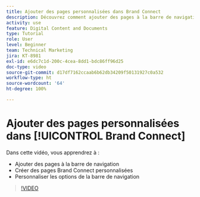 ```yaml
---
title: Ajouter des pages personnalisées dans Brand Connect
description: Découvrez comment ajouter des pages à la barre de navigation, créer des pages personnalisées et personnaliser les options de la barre de navigation dans Brand Connect pour [!UICONTROL Workfront DAM].
activity: use
feature: Digital Content and Documents
type: Tutorial
role: User
level: Beginner
team: Technical Marketing
jira: KT-8981
exl-id: e6dc7c1d-200c-4cea-8dd1-bdc86ff96d25
doc-type: video
source-git-commit: d17df7162ccaab6b62db34209f50131927c0a532
workflow-type: ht
source-wordcount: '64'
ht-degree: 100%

---
```


# Ajouter des pages personnalisées dans [!UICONTROL Brand Connect]

Dans cette vidéo, vous apprendrez à :

* Ajouter des pages à la barre de navigation
* Créer des pages Brand Connect personnalisées
* Personnaliser les options de la barre de navigation

>[!VIDEO](https://video.tv.adobe.com/v/335243/?quality=12&learn=on&enablevpops)
